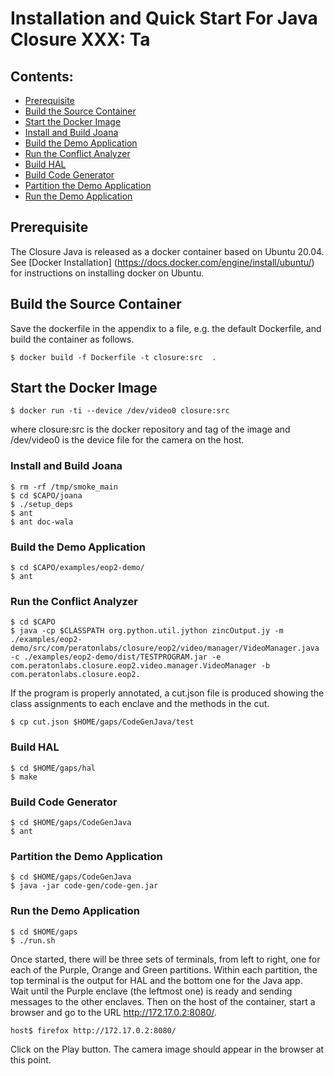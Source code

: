 # Installation and Quick Start For Java Closure **XXX: Ta**

## Contents:

* [Prerequisite](#prerequisite)
* [Build the Source Container](#build-the-source-container)
* [Start the Docker Image](#start-the-docker-image)
* [Install and Build Joana](#install-and-build-joana)
* [Build the Demo Application](#build-the-demo-application)
* [Run the Conflict Analyzer](#run-the-conflict-analyzer)
* [Build HAL](#build-hal)
* [Build Code Generator](#build-code-generator)
* [Partition the Demo Application](#partition-the-demo-application)
* [Run the Demo Application](#run-the-demo-application)

## Prerequisite
The Closure Java is released as a docker container based on Ubuntu 20.04. See [Docker Installation]
(https://docs.docker.com/engine/install/ubuntu/) for instructions on installing docker on Ubuntu.

## Build the Source Container
Save the dockerfile in the appendix to a file, e.g. the default Dockerfile, and build the container as follows.

    $ docker build -f Dockerfile -t closure:src  .

## Start the Docker Image
    $ docker run -ti --device /dev/video0 closure:src
            
where closure:src is the docker repository and tag of the image and /dev/video0 is the device file for the camera on the host.

### Install and Build Joana

    $ rm -rf /tmp/smoke_main
    $ cd $CAPO/joana
    $ ./setup_deps 
    $ ant
    $ ant doc-wala

### Build the Demo Application

    $ cd $CAPO/examples/eop2-demo/
    $ ant

### Run the Conflict Analyzer 

    $ cd $CAPO
    $ java -cp $CLASSPATH org.python.util.jython zincOutput.jy -m ./examples/eop2-demo/src/com/peratonlabs/closure/eop2/video/manager/VideoManager.java -c ./examples/eop2-demo/dist/TESTPROGRAM.jar -e com.peratonlabs.closure.eop2.video.manager.VideoManager -b  com.peratonlabs.closure.eop2.

  If the program is properly annotated, a cut.json file is produced showing the class assignments to each enclave and the methods in the cut.

    $ cp cut.json $HOME/gaps/CodeGenJava/test
  
### Build HAL
    $ cd $HOME/gaps/hal
    $ make   
      
### Build Code Generator
    $ cd $HOME/gaps/CodeGenJava
    $ ant

### Partition the Demo Application
    $ cd $HOME/gaps/CodeGenJava
    $ java -jar code-gen/code-gen.jar
  
### Run the Demo Application
    $ cd $HOME/gaps
    $ ./run.sh
    
Once started, there will be three sets of terminals, from left to right, one for each of the Purple, Orange and Green partitions. Within each partition, the top terminal is the output for HAL and the bottom one for the Java app.  
Wait until the Purple enclave (the leftmost one) is ready and sending messages to the other enclaves. Then on the host of the container, start a browser and go to the URL http://172.17.0.2:8080/.

    host$ firefox http://172.17.0.2:8080/

Click on the Play button. The camera image should appear in the browser at this point.

